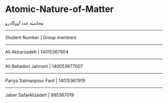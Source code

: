 # Atomic-Nature-of-Matter
محاسبه عدد آووگادرو
______________________________
Student Number         |  Group members
_______________________________
Ali Akbarzadeh         | 14015367904
_______________________________
Ali Bahadori Jahromi   | 140053677007
_______________________________
Pariya Salmanpour Fard | 14015367919
_______________________________
Jaber SafarAlizadeh    | 995367019
